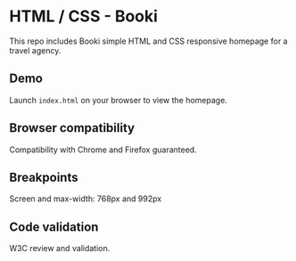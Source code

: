# HTML / CSS - Booki

This repo includes Booki simple HTML and CSS responsive homepage for a travel agency.

## Demo
Launch `index.html` on your browser to view the homepage.

## Browser compatibility
Compatibility with Chrome and Firefox guaranteed.

## Breakpoints
Screen and max-width: 768px and 992px

## Code validation
W3C review and validation.
